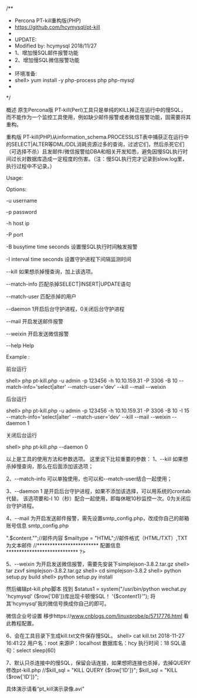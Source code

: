 /**
 * Percona PT-kill重构版(PHP)
 * https://github.com/hcymysql/pt-kill
 *
 * UPDATE:
 * Modified by: hcymysql 2018/11/27
 * 1、增加慢SQL邮件报警功能
 * 2、增加慢SQL微信报警功能
 *
 * 环境准备: 
 * shell> yum install -y php-process php php-mysql
 *  
 */

概述
原生Percona版 PT-kill(Perl)工具只是单纯的KILL掉正在运行中的慢SQL，而不能作为一个监控工具使用，例如缺少邮件报警或者微信报警功能，固需要将其重构。

重构版 PT-kill(PHP)从information_schema.PROCESSLIST表中捕获正在运行中的SELECT|ALTER等DML/DDL消耗资源过多的查询，过滤它们，然后杀死它们（可选择不杀）且发邮件/微信报警给DBA和相关开发知悉，避免因慢SQL执行时间过长对数据库造成一定程度的伤害。（注：慢SQL执行完才记录到slow.log里，执行过程中不记录。）

Usage:

  Options:
  
  -u  username
  
  -p  password
  
  -h  host ip
  
  -P  port
  
  -B  busytime time seconds 设置慢SQL执行时间触发报警
  
  -I  interval time seconds 设置守护进程下间隔监测时间
  
  --kill 如果想杀掉慢查询，加上该选项。
  
  --match-info 匹配杀掉SELECT|INSERT|UPDATE语句
  
  --match-user 匹配杀掉的用户
  
  --daemon 1开启后台守护进程，0关闭后台守护进程
  
  --mail 开启发送邮件报警
  
  --weixin 开启发送微信报警
  
  --help  Help
 

Example :

   前台运行
   
   shell> php pt-kill.php -u admin -p 123456 -h 10.10.159.31 -P 3306 -B 10  --match-info='select|alter' --match-user='dev' --kill --mail --weixin

   后台运行
   
   shell> php pt-kill.php -u admin -p 123456 -h 10.10.159.31 -P 3306 -B 10  -I 15 --match-info='select|alter' --match-user='dev' --kill --mail --weixin --daemon 1
   	   
   关闭后台运行
   
   shell> php pt-kill.php --daemon 0

以上是工具的使用方法和参数选项。
这里说下比较重要的参数：
1、--kill 如果想杀掉慢查询，那么在后面添加该选项；

2、--match-info 可以单独使用，也可以和--match-user结合一起使用；

3、--daemon 1 是开启后台守护进程，如果不添加该选择，可以用系统的crontab代替。
   该选项要和-I 10（秒）配合一起使用，即每休眠10秒监控一次。0为关闭后台守护进程。

4、--mail 为开启发送邮件报警，需先设置smtp_config.php，改成你自己的邮箱账号信息
smtp_config.php
<?php

    $content = nl2br(file_get_contents(dirname(__FILE__).'/kill.txt'));
    require_once "Smtp.class.php";

    //******************** 配置信息 ********************************
    $smtpserver = "smtp.126.com";//SMTP服务器
    $smtpserverport = 25;//SMTP服务器端口
    $smtpusermail = "chunyang_he@126.com";//SMTP服务器的用户邮箱
    $smtpemailto = 'chunyang_he@126.com';//发送给谁
    $smtpuser = "chunyang_he@126.com";//SMTP服务器的用户帐号，注：部分邮箱只需@前面的用户名
    $smtppass = "123456";//SMTP服务器的授权码
    $mailtitle = "警告！出现卡顿慢SQL，请及时优化处理！";//邮件主题
    $mailcontent = "<h1>".$content."</h1>";//邮件内容
    $mailtype = "HTML";//邮件格式（HTML/TXT）,TXT为文本邮件
    //************************ 配置信息 ****************************

?>

5、--weixin 为开启发送微信报警，需要先安装下simplejson-3.8.2.tar.gz
shell> tar zxvf simplejson-3.8.2.tar.gz
shell> cd simplejson-3.8.2
shell> python setup.py build
shell> python setup.py install

然后编辑pt-kill.php脚本
找到
$status1 = system("/usr/bin/python  wechat.py  'hcymysql' {$row['DB']}库出现卡顿慢SQL！ '{$content1}'");
将其'hcymysql'我的微信号换成你自己的即可。

微信企业号设置
移步https://www.cnblogs.com/linuxprobe/p/5717776.html 看此教程配置。

6、会在工具目录下生成kill.txt文件保存慢SQL。
shell> cat kill.txt
2018-11-27 16:41:22
用户名：root
来源IP：localhost
数据库名：hcy
执行时间：18
SQL语句：select sleep(60)

7、默认只杀连接中的慢SQL，保留会话连接，如果想把连接也杀掉，去掉QUERY
修改pt-kill.php
//$kill_sql = "KILL QUERY {$row['ID']}"; 
$kill_sql = "KILL {$row['ID']}";

具体演示请看“pt_kill演示录像.avi”

